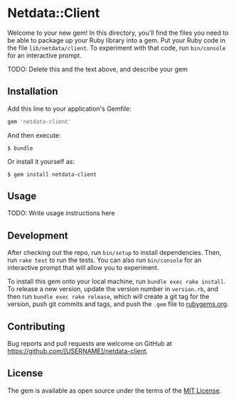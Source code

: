 # Netdata::Client

Welcome to your new gem! In this directory, you'll find the files you need to be able to package up your Ruby library into a gem. Put your Ruby code in the file `lib/netdata/client`. To experiment with that code, run `bin/console` for an interactive prompt.

TODO: Delete this and the text above, and describe your gem

## Installation

Add this line to your application's Gemfile:

```ruby
gem 'netdata-client'
```

And then execute:

    $ bundle

Or install it yourself as:

    $ gem install netdata-client

## Usage

TODO: Write usage instructions here

## Development

After checking out the repo, run `bin/setup` to install dependencies. Then, run `rake test` to run the tests. You can also run `bin/console` for an interactive prompt that will allow you to experiment.

To install this gem onto your local machine, run `bundle exec rake install`. To release a new version, update the version number in `version.rb`, and then run `bundle exec rake release`, which will create a git tag for the version, push git commits and tags, and push the `.gem` file to [rubygems.org](https://rubygems.org).

## Contributing

Bug reports and pull requests are welcome on GitHub at https://github.com/[USERNAME]/netdata-client.


## License

The gem is available as open source under the terms of the [MIT License](http://opensource.org/licenses/MIT).

